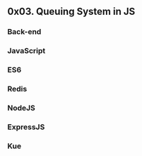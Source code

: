 ## 0x03. Queuing System in JS
### Back-end
### JavaScript
### ES6
### Redis
### NodeJS
### ExpressJS
### Kue
